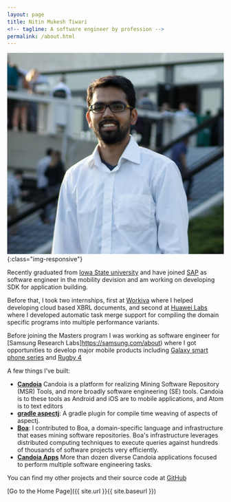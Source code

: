 ```yaml
---
layout: page
title: Nitin Mukesh Tiwari
<!-- tagline: A software engineer by profession -->
permalink: /about.html
---
```

![nmtiwari](me.jpg){:class="img-responsive"}

Recently graduated from [Iowa State university](http://www.iastate.edu/) and have joined [SAP](https://www.sap.com/corporate/en.html) as software engineer in the mobility devision and am working on developing SDK for application building.

Before that, I took two internships, first at [Workiva](https://www.workiva.com) where I helped developing cloud based XBRL documents,
 and second at [Huawei Labs](http://www.huawei.com/us/) where I developed automatic task merge support for compiling the domain specific
programs into multiple performance variants.

Before joining the Masters program I was working as software engineer for [Samsung Research Labs]https://samsung.com/about) where I got opportunities to develop major mobile products including [Galaxy smart phone series](http://www.samsung.com/us/mobile/phones/)
  and [Rugby 4](http://www.samsung.com/us/mobile/phones/all-other-phones/samsung-rugby-4-at-t-flip-phone-sm-b780azkaatt/)


A few things I’ve built:

  * **[Candoia](http://candoia.org)** Candoia is a platform for realizing Mining Software Repository (MSR) Tools, and more broadly software engineering (SE) tools. Candoia is to these tools as Android and iOS are to mobile applications, and Atom is to text editors
  * **[gradle aspectj](https://plugins.gradle.org/plugin/aspectj.gradle)**: A gradle plugin for compile time weaving of aspects of aspectj.
  * **[Boa](https://github.com/boalang/compiler)**: I contributed to Boa, a domain-specific language and infrastructure that eases mining software repositories. Boa's infrastructure leverages distributed computing techniques to execute queries against hundreds of thousands of software projects very efficiently.
  * **[Candoia Apps](https://github.com/candoia)** More than dozen diverse Candoia applications focused to perform multiple software engineering tasks.


You can find my other projects and their source code at [GitHub](https://github.com/nmtiwari/)


[Go to the Home Page]({{ site.url }}{{ site.baseurl }})
